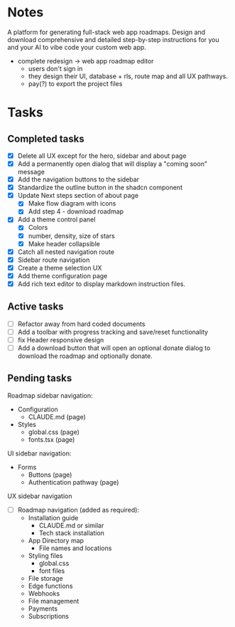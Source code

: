 # Notes

A platform for generating full-stack web app roadmaps. Design and download comprehensive and detailed step-by-step instructions for you and your AI to vibe code your custom web app.

- complete redesign -> web app roadmap editor
  - users don't sign in
  - they design their UI, database + rls, route map and all UX pathways.
  - pay(?) to export the project files

# Tasks

## Completed tasks

- [x] Delete all UX except for the hero, sidebar and about page
- [x] Add a permanently open dialog that will display a "coming soon" message
- [x] Add the navigation buttons to the sidebar
- [x] Standardize the outline button in the shadcn component
- [x] Update Next steps section of about page
  - [x] Make flow diagram with icons
  - [x] Add step 4 - download roadmap
- [x] Add a theme control panel
  - [x] Colors
  - [x] number, density, size of stars
  - [x] Make header collapsible
- [x] Catch all nested navigation route
- [x] Sidebar route navigation
- [x] Create a theme selection UX
- [x] Add theme configuration page
- [x] Add rich text editor to display markdown instruction files.

## Active tasks

- [ ] Refactor away from hard coded documents
- [ ] Add a toolbar with progress tracking and save/reset functionality
- [ ] fix Header responsive design
- [ ] Add a download button that will open an optional donate dialog to download the roadmap and optionally donate.

## Pending tasks

Roadmap sidebar navigation:

- Configuration
  - CLAUDE.md (page)
- Styles
  - global.css (page)
  - fonts.tsx (page)

UI sidebar navigation:

- Forms
  - Buttons (page)
  - Authentication pathway (page)

UX sidebar navigation

- [ ] Roadmap navigation (added as required):
  - Installation guide
    - CLAUDE.md or similar
    - Tech stack installation
  - App Directory map
    - File names and locations
  - Styling files
    - global.css
    - font files
  - File storage
  - Edge functions
  - Webhooks
  - File management
  - Payments
  - Subscriptions
